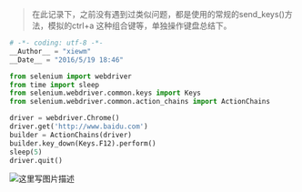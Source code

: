 > 在此记录下，之前没有遇到过类似问题，都是使用的常规的send_keys()方法，模拟的ctrl+a  这种组合键等，单独操作键盘总结下。

```python
# -*- coding: utf-8 -*-
__Author__ = "xiewm"
__Date__ = "2016/5/19 18:46"

from selenium import webdriver
from time import sleep
from selenium.webdriver.common.keys import Keys
from selenium.webdriver.common.action_chains import ActionChains

driver = webdriver.Chrome()
driver.get('http://www.baidu.com')
builder = ActionChains(driver)
builder.key_down(Keys.F12).perform()
sleep(5)
driver.quit()

```


![这里写图片描述](http://img.blog.csdn.net/20160519190610320)